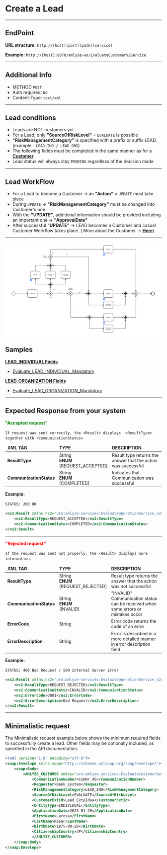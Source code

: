 # Create a Lead
---

## EndPoint

**URL structure:** `http://[host][port][path][service]`

**Example:** `http://[host]:8878/amlyze-ws/EvaluateCustomerV2Service`

---

## Additional Info

* METHOD ` POST ` 
* Auth required: `NO`
* Content-Type: `text/xml`
---

## Lead conditions
* Leads are NOT customers yet
* For a Lead, only <b>"SourceOfRiskLevel"</b> = `EVALUATE` is possible
* <b>"RiskManagementCategory"</b> is specified with a prefix or suffix LEAD_ (example - `LEAD_IND / LEAD_ORG`)
* The following fields must be completed in the same manner as for a [<b>Customer</b>](../customer/customer.md.md)
* Lead status will always stay `PENDING` regardless of the decision made
---

## Lead WorkFlow
* For a Lead to become a Customer → an <b>"Action"</b> = `UPDATE` must take place
* During `UPDATE` → <b>"RiskManagementCategory"</b> must be changed into Customer's one
* With the <b>"UPDATE"</b>, additional information should be provided including an important one → <b>"ApprovalDate"</b>
* After successful <b>"UPDATE"</b> → LEAD becomes a Customer and casual Customer Workflow takes place.
 ( More about the Customer → [<b>Here</b>](../customer/customer.md))

 ---
 ![Alt text](image.png)

## Samples
[<b>LEAD_INDIVIDUAL Fields</b>](INDIVIDUAL/INDIVIDUAL_Fields.md)

* [Evaluate_LEAD_INDIVIDUAL_Mandatory](INDIVIDUAL/INDIVIDUAL_Samples/evaluate_LEAD_INDIVIDUAL_Mandatory.xml) 

[<b>LEAD_ORGANIZATION Fields</b>](ORGANIZATION\ORGANIZATION_Fields.md) 
* [Evaluate_LEAD_ORGANIZATION_Mandatory](ORGANIZATION/ORGANIZATION_Samples/evaluate_LEAD_ORGANIZATION_Mandatory.xml) 

---

## Expected Response from your system

**<span style="color: green;">"Accepted request"</span>**

`If request was sent correctly, the <Result> displays  <ResultType> together with <CommunicationStatus>`

<table>
 <thead>
     <tr>
         <td><b>XML TAG</b></td>
         <td><b>TYPE</b></td>
         <td><b>DESCRIPTION</b></td>
     </tr>
 </thead>
 <tbody>
     <tr>
         <td><b>ResultType</b></td>
         <td>String<br/><b>ENUM</b><br/>[REQUEST_ACCEPTED]</td>
         <td>Result type returns the answer that the action was successful</td>
     </tr>
     <tr>
         <td><b>CommunicationStatus</b></td>
         <td>String<br/><b>ENUM</b><br/>[COMPLETED]</td>
         <td>Indicates that Communication was successful</td>
 </tbody>
</table>

**Example:**

`STATUS: 200 OK`
```xml
<ns2:Result xmlns:ns2="urn:amlyze-services:EvaluateOperationService_v2r0">
    <ns2:ResultType>REQUEST_ACCEPTED</ns2:ResultType>
    <ns2:CommunicationStatus>COMPLETED</ns2:CommunicationStatus>
</ns2:Result>
```
---
**<span style="color: red;">"Rejected request"</span>**

`If the request was sent not properly, the <Result> displays more information.`

<table>
     <thead>
         <tr>
             <td><b>XML TAG</b></td>
             <td><b>TYPE</b></td>
             <td><b>DESCRIPTION</b></td>
         </tr>
    </thead>
    <tbody>
        <tr>
            <td><b>ResultType</b></td>
            <td>String<br/><b>ENUM</b><br/>[REQUEST_REJECTED]</td>
            <td>Result type returns the answer that the action was not successful</td>
        </tr>
        <tr>
            <td><b>CommunicationStatus</b></td>
            <td>String<br/><b>ENUM</b><br/>[INVALID]</td>
            <td>"INVALID" Communication status can be received when some errors or mistakes occur</td>
        </tr>
        <tr>
            <td><b>ErrorCode</b></td>
            <td>String</td>
            <td>Error code returns the code of an error</td>
        </tr>
        <tr>
            <td><b>ErrorDescription</b></td>
            <td>String</td>
            <td>Error is described in a more detailed manner in error description field</td>
        </tr>
    </tbody>
</table>

**Example:**

`STATUS: 400 Bad Request / 500 Internal Server Error`
```xml
<ns2:Result xmlns:ns2="urn:amlyze-services:EvaluateOperationService_v2r0">
    <ns2:ResultType>REQUEST_REJECTED</ns2:ResultType>
    <ns2:CommunicationStatus>INVALID</ns2:CommunicationStatus>
    <ns2:ErrorCode>O001</ns2:ErrorCode>
    <ns2:ErrorDescription>Bad Request</ns2:ErrorDescription>
</ns2:Result>
```

------


## Minimalistic request

The Minimalistic request example below shows the minimum required fields to successfully create a lead. Other fields may be optionally included, as specified in the API documentation.



```xml
<?xml version="1.0" encoding="utf-8"?>
<soap:Envelope xmlns:soap="http://schemas.xmlsoap.org/soap/envelope/">
    <soap:Body>
        <AMLYZE_CUSTOMER xmlns="urn:amlyze-services:EvaluateCustomerService_v2r0">
            <CommunicationNumber>ComNr_45</CommunicationNumber>
            <Requester>Bank_system</Requester>
            <RiskManagementCategory>LEAD_IND</RiskManagementCategory>
            <SourceOfRiskLevel>EVALUATE</SourceOfRiskLevel>
            <CustomerExtId>Lead_ExtaIdaa</CustomerExtId>
            <EntityType>INDIVIDUAL</EntityType>
            <ApplicationDate>2023-01-20</ApplicationDate>
            <FirstName>Larosa</FirstName>
            <LastName>Rosa</LastName>
            <BirthDate>1975-09-20</BirthDate>
            <CitizenshipCountry>JP</CitizenshipCountry>
            </AMLYZE_CUSTOMER>
    </soap:Body>
</soap:Envelope>
```
